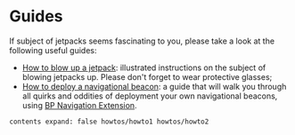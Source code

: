 # Guides

If subject of jetpacks seems fascinating to you, please take a look at the following useful guides:

 - [How to blow up a jetpack](docs/howtos/howto1 "How to blow up a jetpack"): illustrated instructions on the subject of blowing jetpacks up. Please don't forget to wear protective glasses; 
 - [How to deploy a navigational beacon](docs/howtos/howto2 "How to deploy a navigational beacon"): a guide that will walk you through all quirks and oddities of deployment your own navigational beacons, using [BP Navigation Extension](api/blueprint/<Content>/BP_Navigator_Extension "BP Navigation Extension").

``contents
expand: false
howtos/howto1
howtos/howto2
``
